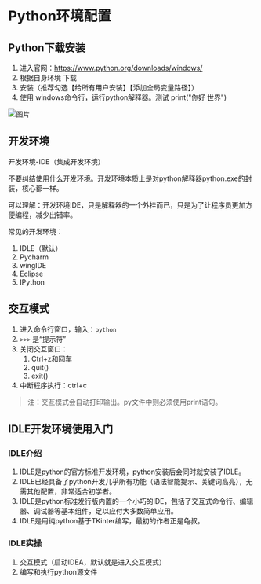 # Python环境配置

## Python下载安装

1. 进入官网：https://www.python.org/downloads/windows/
2. 根据自身环境 下载
3. 安装（推荐勾选【给所有用户安装】【添加全局变量路径】）
4. 使用 windows命令行，运行python解释器。测试 print("你好 世界") 

<img :src="$withBase('/image/server/python/001.png')" alt="图片">

## 开发环境

开发环境-IDE（集成开发环境）

不要纠结使用什么开发环境。开发环境本质上是对python解释器python.exe的封装，核心都一样。

可以理解：开发环境IDE，只是解释器的一个外挂而已，只是为了让程序员更加方便编程，减少出错率。

常见的开发环境：

1. IDLE（默认）
2. Pycharm
3. wingIDE
4. Eclipse
5. IPython

## 交互模式

1. 进入命令行窗口，输入：`python`
2. `>>>` 是“提示符”
3. 关闭交互窗口：  
    1. Ctrl+z和回车
    2. quit()
    3. exit()
4. 中断程序执行：ctrl+c  

> 注：交互模式会自动打印输出。py文件中则必须使用print语句。

## IDLE开发环境使用入门

### IDLE介绍

1. IDLE是python的官方标准开发环境，python安装后会同时就安装了IDLE。
2. IDLE已经具备了python开发几乎所有功能（语法智能提示、关键词高亮），无需其他配置，非常适合初学者。
3. IDLE是python标准发行版内置的一个小巧的IDE，包括了交互式命令行、编辑器、调试器等基本组件，足以应付大多数简单应用。
4. IDLE是用纯python基于TKinter编写，最初的作者正是龟叔。

### IDLE实操

1. 交互模式（启动IDEA，默认就是进入交互模式）
2. 编写和执行python源文件
